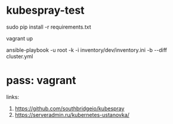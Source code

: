 # kubespray-test

sudo pip install -r requirements.txt

vagrant up

ansible-playbook -u root -k -i inventory/dev/inventory.ini -b --diff cluster.yml

# pass: vagrant



links:
1. https://github.com/southbridgeio/kubespray
2. https://serveradmin.ru/kubernetes-ustanovka/